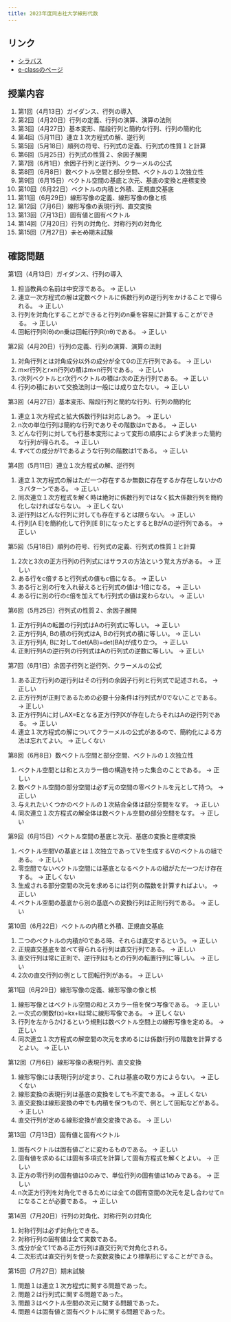```yaml
---
title: 2023年度同志社大学線形代数
---
```


## リンク

* [シラバス](https://syllabus.doshisha.ac.jp/html/2023/0807/10807513000.html)
* [e-classのページ](https://eclass.doshisha.ac.jp/webclass/course.php/202310807513000/)

## 授業内容

1. 第1回（4月13日）ガイダンス、行列の導入
2. 第2回（4月20日）行列の定義、行列の演算、演算の法則
3. 第3回（4月27日）基本変形、階段行列と簡約な行列、行列の簡約化
4. 第4回（5月11日）連立１次方程式の解、逆行列
5. 第5回（5月18日）順列の符号、行列式の定義、行列式の性質１と計算
6. 第6回（5月25日）行列式の性質２、余因子展開
7. 第7回（6月1日）余因子行列と逆行列、クラーメルの公式
8. 第8回（6月8日）数ベクトル空間と部分空間、ベクトルの１次独立性
9. 第9回（6月15日）ベクトル空間の基底と次元、基底の変換と座標変換
10. 第10回（6月22日）ベクトルの内積と外積、正規直交基底
11. 第11回（6月29日）線形写像の定義、線形写像の像と核
12. 第12回（7月6日）線形写像の表現行列、直交変換
13. 第13回（7月13日）固有値と固有ベクトル
14. 第14回（7月20日）行列の対角化、対称行列の対角化
15. 第15回（7月27日）~~まとめ~~期末試験

## 確認問題

第1回（4月13日）ガイダンス、行列の導入

1. 担当教員の名前は中安淳である。 -> 正しい
2. 連立一次方程式の解は定数ベクトルに係数行列の逆行列をかけることで得られる。 -> 正しい
3. 行列を対角化することができると行列のn乗を容易に計算することができる。 -> 正しい
4. 回転行列R(θ)のn乗は回転行列R(nθ)である。 -> 正しい

第2回（4月20日）行列の定義、行列の演算、演算の法則

1. 対角行列とは対角成分以外の成分が全て0の正方行列である。 -> 正しい
2. m×r行列とr×n行列の積はm×n行列である。 -> 正しい
3. r次列ベクトルとr次行ベクトルの積はr次の正方行列である。 -> 正しい
4. 行列の積において交換法則は一般には成り立たない。 -> 正しい

第3回（4月27日）基本変形、階段行列と簡約な行列、行列の簡約化

1. 連立１次方程式と拡大係数行列は対応しあう。 -> 正しい
2. n次の単位行列は簡約な行列でありその階数はnである。 -> 正しい
3. どんな行列に対しても行基本変形によって変形の順序によらず決まった簡約な行列が得られる。 -> 正しい
4. すべての成分が1であるような行列の階数は1である。 -> 正しい

第4回（5月11日）連立１次方程式の解、逆行列

1. 連立１次方程式の解はただ一つ存在するか無数に存在するか存在しないかの３パターンである。 -> 正しい
2. 同次連立１次方程式を解く時は絶対に係数行列ではなく拡大係数行列を簡約化しなければならない。 -> 正しくない
3. 逆行列はどんな行列に対しても存在するとは限らない。 -> 正しい
4. 行列[A E]を簡約化して行列[E B]になったとするとBがAの逆行列である。 -> 正しい

第5回（5月18日）順列の符号、行列式の定義、行列式の性質１と計算

1. 2次と3次の正方行列の行列式にはサラスの方法という覚え方がある。 -> 正しい
2. ある行をc倍すると行列式の値もc倍になる。 -> 正しい
3. ある行と別の行を入れ替えると行列式の値は-1倍になる。 -> 正しい
4. ある行に別の行のc倍を加えても行列式の値は変わらない。 -> 正しい

第6回（5月25日）行列式の性質２、余因子展開

1. 正方行列Aの転置の行列式はAの行列式に等しい。 -> 正しい
2. 正方行列A, Bの積の行列式はA, Bの行列式の積に等しい。 -> 正しい
3. 正方行列A, Bに対してdet(AB)=det(BA)が成り立つ。 -> 正しい
4. 正則行列Aの逆行列の行列式はAの行列式の逆数に等しい。 -> 正しい

第7回（6月1日）余因子行列と逆行列、クラーメルの公式

1. ある正方行列の逆行列はその行列の余因子行列と行列式で記述される。 -> 正しい
2. 正方行列が正則であるための必要十分条件は行列式が0でないことである。 -> 正しい
3. 正方行列Aに対しAX=Eとなる正方行列Xが存在したらそれはAの逆行列である。 -> 正しい
4. 連立１次方程式の解についてクラーメルの公式があるので、簡約化による方法は忘れてよい。 -> 正しくない

第8回（6月8日）数ベクトル空間と部分空間、ベクトルの１次独立性

1. ベクトル空間とは和とスカラー倍の構造を持った集合のことである。 -> 正しい
2. 数ベクトル空間の部分空間は必ず元の空間の零ベクトルを元として持つ。 -> 正しい
3. 与えれたいくつかのベクトルの１次結合全体は部分空間をなす。 -> 正しい
4. 同次連立１次方程式の解全体は数ベクトル空間の部分空間をなす。 -> 正しい

第9回（6月15日）ベクトル空間の基底と次元、基底の変換と座標変換

1. ベクトル空間Vの基底とは１次独立であってVを生成するVのベクトルの組である。 -> 正しい
2. 零空間でないベクトル空間には基底となるベクトルの組がただ一つだけ存在する。 -> 正しくない
3. 生成される部分空間の次元を求めるには行列の階数を計算すればよい。 -> 正しい
4. ベクトル空間の基底から別の基底への変換行列は正則行列である。 -> 正しい

第10回（6月22日）ベクトルの内積と外積、正規直交基底

1. 二つのベクトルの内積が0である時、それらは直交するという。 -> 正しい
2. 正規直交基底を並べて得られる行列は直交行列である。 -> 正しい
3. 直交行列は常に正則で、逆行列はもとの行列の転置行列に等しい。 -> 正しい
4. 2次の直交行列の例として回転行列がある。 -> 正しい

第11回（6月29日）線形写像の定義、線形写像の像と核

1. 線形写像とはベクトル空間の和とスカラー倍を保つ写像である。 -> 正しい
2. 一次式の関数f(x)=kx+lは常に線形写像である。 -> 正しくない
3. 行列を左からかけるという規則は数ベクトル空間上の線形写像を定める。 -> 正しい
4. 同次連立１次方程式の解空間の次元を求めるには係数行列の階数を計算するとよい。 -> 正しい

第12回（7月6日）線形写像の表現行列、直交変換

1. 線形写像には表現行列が定まり、これは基底の取り方によらない。 -> 正しくない
2. 線形変換の表現行列は基底の変換をしても不変である。 -> 正しくない
3. 直交変換は線形変換の中でも内積を保つもので、例として回転などがある。 -> 正しい
4. 直交行列が定める線形変換が直交変換である。 -> 正しい

第13回（7月13日）固有値と固有ベクトル

1. 固有ベクトルは固有値ごとに変わるものである。 -> 正しい
2. 固有値を求めるには固有多項式を計算して固有方程式を解くとよい。 -> 正しい
3. 正方の零行列の固有値は0のみで、単位行列の固有値は1のみである。 -> 正しい
4. n次正方行列を対角化できるためには全ての固有空間の次元を足し合わせてnになることが必要である。 -> 正しい

第14回（7月20日）行列の対角化、対称行列の対角化

1. 対称行列は必ず対角化できる。
2. 対称行列の固有値は全て実数である。
3. 成分が全て1である正方行列は直交行列で対角化される。
4. 二次形式は直交行列を使った変数変換により標準形にすることができる。

第15回（7月27日）期末試験

1. 問題１は連立１次方程式に関する問題であった。
2. 問題２は行列式に関する問題であった。
3. 問題３はベクトル空間の次元に関する問題であった。
4. 問題４は固有値と固有ベクトルに関する問題であった。
